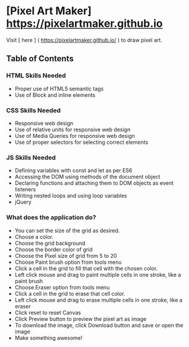 # [Pixel Art Maker] https://pixelartmaker.github.io

Visit [ here ] ( https://pixelartmaker.github.io/ ) to draw pixel art.

## Table of Contents

### HTML Skills Needed

- Proper use of HTML5 semantic tags
- Use of Block and inline elements

### CSS Skills Needed

- Responsive web design
- Use of relative units for responsive web design
- Use of Media Queries for responsive web design
- Use of proper selectors for selecting correct elements

### JS Skills Needed

- Defining variables with const and let as per ES6
- Accessing the DOM using methods of the document object
- Declaring functions and attaching them to DOM objects as event listeners
- Writing nested loops and using loop variables
- jQuery


### What does the application do?

- You can set the size of the grid as desired.
- Choose a color.
- Choose the grid background
- Choose the border color of grid
- Choose the Pixel size of grid from 5 to 20
- Choose Paint brush option from tools menu
- Click a cell in the grid to fill that cell with the chosen color.
- Left click mouse and drag to paint multiple cells in one stroke, like a paint brush
- Choose Eraser option from tools menu
- Click a cell in the grid to erase that cell color.
- Left click mouse and drag to erase multiple cells in one stroke, like a eraser
- Click reset to reset Canvas
- Click Preview button to preview the pixel art as image
- To download the image, click Download button and save or open the image
- Make something awesome!

